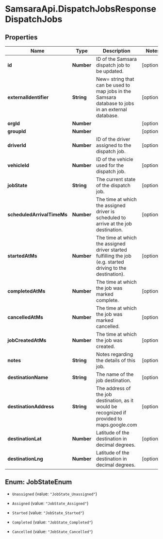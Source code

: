 # SamsaraApi.DispatchJobsResponseDispatchJobs

## Properties
Name | Type | Description | Notes
------------ | ------------- | ------------- | -------------
**id** | **Number** | ID of the Samsara dispatch job to be updated. | [optional] 
**externalIdentifier** | **String** | New&#x3D; string that can be used to map jobs in the Samsara database to jobs in an external database. | [optional] 
**orgId** | **Number** |  | [optional] 
**groupId** | **Number** |  | [optional] 
**driverId** | **Number** | ID of the driver assigned to the dispatch job. | [optional] 
**vehicleId** | **Number** | ID of the vehicle used for the dispatch job. | [optional] 
**jobState** | **String** | The current state of the dispatch job. | [optional] 
**scheduledArrivalTimeMs** | **Number** | The time at which the assigned driver is scheduled to arrive at the job destination. | [optional] 
**startedAtMs** | **Number** | The time at which the assigned driver started fulfilling the job (e.g. started driving to the destination). | [optional] 
**completedAtMs** | **Number** | The time at which the job was marked complete. | [optional] 
**cancelledAtMs** | **Number** | The time at which the job was marked cancelled. | [optional] 
**jobCreatedAtMs** | **Number** | The time at which the job was created. | [optional] 
**notes** | **String** | Notes regarding the details of this job. | [optional] 
**destinationName** | **String** | The name of the job destination. | [optional] 
**destinationAddress** | **String** | The address of the job destination, as it would be recognized if provided to maps.google.com | [optional] 
**destinationLat** | **Number** | Latitude of the destination in decimal degrees. | [optional] 
**destinationLng** | **Number** | Latitude of the destination in decimal degrees. | [optional] 


<a name="JobStateEnum"></a>
## Enum: JobStateEnum


* `Unassigned` (value: `"JobState_Unassigned"`)

* `Assigned` (value: `"JobState_Assigned"`)

* `Started` (value: `"JobState_Started"`)

* `Completed` (value: `"JobState_Completed"`)

* `Cancelled` (value: `"JobState_Cancelled"`)




